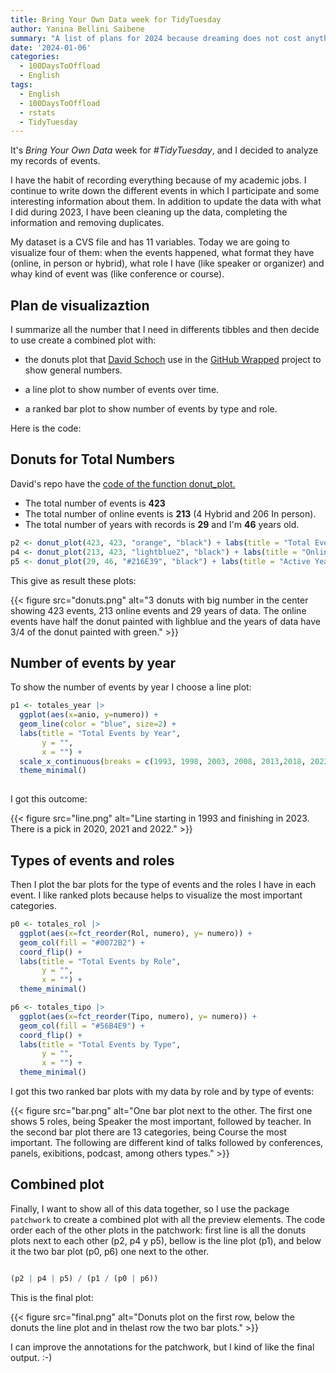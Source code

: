 ```yaml
---
title: Bring Your Own Data week for TidyTuesday
author: Yanina Bellini Saibene
summary: "A list of plans for 2024 because dreaming does not cost anything."
date: '2024-01-06'
categories:
  - 100DaysToOffload
  - English
tags:
  - English
  - 100DaysToOffload
  - rstats
  - TidyTuesday 
---
```


It's _Bring Your Own Data_ week for _#TidyTuesday_, and I decided to analyze my records of events. 

I have the habit of recording everything because of my academic jobs. I continue to write down the different events in which I participate and some interesting information about them.  In addition to update the data with what I did during 2023, I have been cleaning up the data, completing the information and removing duplicates.

My dataset is a CVS file and has 11 variables.  Today we are going to visualize four of them: when the events happened, what format they have (online, in person or hybrid), what role I have (like speaker or organizer) and whay kind of event was (like conference or course).

## Plan de visualizaztion 

I summarize all the number that I need in differents tibbles and then decide to use create a combined plot with:

* the donuts plot that [David Schoch](https://www.mr.schochastics.net) use in the [GitHub Wrapped](https://github.com/schochastics/github_wrapped) project to show general numbers.

* a line plot to show number of events over time.

* a ranked bar plot to show number of events by type and role.

Here is the code:

## Donuts for Total Numbers

David's repo have the [code of the function donut_plot.](https://github.com/schochastics/github_wrapped/blob/main/helper.R)

- The total number of events is **423**
- The total number of online events is **213** (4 Hybrid and 206 In person).
- The total number of years with records is **29** and I'm **46** years old.

``` r
p2 <- donut_plot(423, 423, "orange", "black") + labs(title = "Total Events")
p4 <- donut_plot(213, 423, "lightblue2", "black") + labs(title = "Online Events")
p5 <- donut_plot(29, 46, "#216E39", "black") + labs(title = "Active Years")
```
This give as result these plots:

{{< figure src="donuts.png" alt="3 donuts with big number in the center showing 423 events, 213 online events and 29 years of data. The online events have half the donut painted with lighblue and the years of data have 3/4 of the donut painted with green." >}}

## Number of events by year 

To show the number of events by year I choose a line plot:

``` r
p1 <- totales_year |>
  ggplot(aes(x=anio, y=numero)) +
  geom_line(color = "blue", size=2) +
  labs(title = "Total Events by Year",
       y = "",
       x = "") +
  scale_x_continuous(breaks = c(1993, 1998, 2003, 2008, 2013,2018, 2023)) +
  theme_minimal() 
  
```

I got this outcome:

{{< figure src="line.png" alt="Line starting in 1993 and finishing in 2023. There is a pick in 2020, 2021 and 2022." >}}

## Types of events and roles

Then I plot the bar plots for the type of events and the roles I have in each event.  I like ranked plots because helps to visualize the most important categories. 

``` r
p0 <- totales_rol |>
  ggplot(aes(x=fct_reorder(Rol, numero), y= numero)) +
  geom_col(fill = "#0072B2") +
  coord_flip() +
  labs(title = "Total Events by Role",
       y = "",
       x = "") +
  theme_minimal()

p6 <- totales_tipo |>
  ggplot(aes(x=fct_reorder(Tipo, numero), y= numero)) +
  geom_col(fill = "#56B4E9") +
  coord_flip() +
  labs(title = "Total Events by Type",
       y = "",
       x = "") +
  theme_minimal()

```

I got this two ranked bar plots with my data by role and by type of events:

{{< figure src="bar.png" alt="One bar plot next to the other. The first one shows 5 roles, being Speaker the most important, followed by teacher.  In the second bar plot there are 13 categories, being Course the most important.  The following are different kind of talks followed by conferences, panels, exibitions, podcast, among others types." >}}

## Combined plot

Finally, I want to show all of this data together, so I use the package `patchwork` to create a combined plot with all the preview elements.  The code order each of the other plots in the patchwork: first line is all the donuts plots next to each other (p2, p4 y p5), bellow is the line plot (p1), and below it the two bar plot (p0, p6) one next to the other. 

``` r

(p2 | p4 | p5) / (p1 / (p0 | p6))

```

This is the final plot:

{{< figure src="final.png" alt="Donuts plot on the first row, below the donuts the line plot and in thelast row the two bar plots." >}}


I can improve the annotations for the patchwork, but I kind of like the final output. :-) 